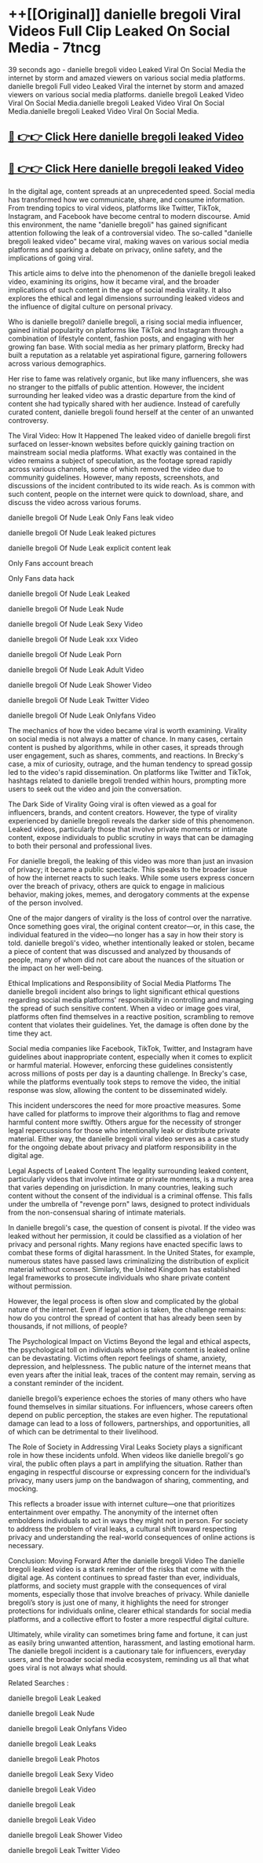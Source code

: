 # ++[[Original]] danielle bregoli Viral Videos Full Clip Leaked On Social Media - 7tncg<br>

39 seconds ago - danielle bregoli video Leaked Viral On Social Media the internet by storm and amazed viewers on various social media platforms.
danielle bregoli Full video Leaked Viral the internet by storm and amazed viewers on various social media platforms. danielle bregoli Leaked Video Viral On Social Media.danielle bregoli Leaked Video Viral On Social Media.danielle bregoli Leaked Video Viral On Social Media.<br>


## [🔴 👉👉 Click Here danielle bregoli leaked Video ](https://onlyclips.site?title=danielle_bregoli&ref=git)

## [🔴 👉👉 Click Here danielle bregoli leaked Video ](https://onlyclips.site?title=danielle_bregoli&ref=git)

In the digital age, content spreads at an unprecedented speed. Social media has transformed how we communicate, share, and consume information. From trending topics to viral videos, platforms like Twitter, TikTok, Instagram, and Facebook have become central to modern discourse. Amid this environment, the name "danielle bregoli" has gained significant attention following the leak of a controversial video. The so-called "danielle bregoli leaked video" became viral, making waves on various social media platforms and sparking a debate on privacy, online safety, and the implications of going viral.

This article aims to delve into the phenomenon of the danielle bregoli leaked video, examining its origins, how it became viral, and the broader implications of such content in the age of social media virality. It also explores the ethical and legal dimensions surrounding leaked videos and the influence of digital culture on personal privacy.

Who is danielle bregoli?
danielle bregoli, a rising social media influencer, gained initial popularity on platforms like TikTok and Instagram through a combination of lifestyle content, fashion posts, and engaging with her growing fan base. With social media as her primary platform, Brecky had built a reputation as a relatable yet aspirational figure, garnering followers across various demographics.

Her rise to fame was relatively organic, but like many influencers, she was no stranger to the pitfalls of public attention. However, the incident surrounding her leaked video was a drastic departure from the kind of content she had typically shared with her audience. Instead of carefully curated content, danielle bregoli found herself at the center of an unwanted controversy.

The Viral Video: How It Happened
The leaked video of danielle bregoli first surfaced on lesser-known websites before quickly gaining traction on mainstream social media platforms. What exactly was contained in the video remains a subject of speculation, as the footage spread rapidly across various channels, some of which removed the video due to community guidelines. However, many reposts, screenshots, and discussions of the incident contributed to its wide reach. As is common with such content, people on the internet were quick to download, share, and discuss the video across various forums.

danielle bregoli Of Nude Leak Only Fans leak video

danielle bregoli Of Nude Leak leaked pictures

danielle bregoli Of Nude Leak explicit content leak

Only Fans account breach

Only Fans data hack

danielle bregoli Of Nude Leak Leaked

danielle bregoli Of Nude Leak Nude

danielle bregoli Of Nude Leak Sexy Video

danielle bregoli Of Nude Leak xxx Video

danielle bregoli Of Nude Leak Porn

danielle bregoli Of Nude Leak Adult Video

danielle bregoli Of Nude Leak Shower Video

danielle bregoli Of Nude Leak Twitter Video

danielle bregoli Of Nude Leak Onlyfans Video

The mechanics of how the video became viral is worth examining. Virality on social media is not always a matter of chance. In many cases, certain content is pushed by algorithms, while in other cases, it spreads through user engagement, such as shares, comments, and reactions. In Brecky's case, a mix of curiosity, outrage, and the human tendency to spread gossip led to the video's rapid dissemination. On platforms like Twitter and TikTok, hashtags related to danielle bregoli trended within hours, prompting more users to seek out the video and join the conversation.

The Dark Side of Virality
Going viral is often viewed as a goal for influencers, brands, and content creators. However, the type of virality experienced by danielle bregoli reveals the darker side of this phenomenon. Leaked videos, particularly those that involve private moments or intimate content, expose individuals to public scrutiny in ways that can be damaging to both their personal and professional lives.

For danielle bregoli, the leaking of this video was more than just an invasion of privacy; it became a public spectacle. This speaks to the broader issue of how the internet reacts to such leaks. While some users express concern over the breach of privacy, others are quick to engage in malicious behavior, making jokes, memes, and derogatory comments at the expense of the person involved.

One of the major dangers of virality is the loss of control over the narrative. Once something goes viral, the original content creator—or, in this case, the individual featured in the video—no longer has a say in how their story is told. danielle bregoli's video, whether intentionally leaked or stolen, became a piece of content that was discussed and analyzed by thousands of people, many of whom did not care about the nuances of the situation or the impact on her well-being.

Ethical Implications and Responsibility of Social Media Platforms
The danielle bregoli incident also brings to light significant ethical questions regarding social media platforms' responsibility in controlling and managing the spread of such sensitive content. When a video or image goes viral, platforms often find themselves in a reactive position, scrambling to remove content that violates their guidelines. Yet, the damage is often done by the time they act.

Social media companies like Facebook, TikTok, Twitter, and Instagram have guidelines about inappropriate content, especially when it comes to explicit or harmful material. However, enforcing these guidelines consistently across millions of posts per day is a daunting challenge. In Brecky's case, while the platforms eventually took steps to remove the video, the initial response was slow, allowing the content to be disseminated widely.

This incident underscores the need for more proactive measures. Some have called for platforms to improve their algorithms to flag and remove harmful content more swiftly. Others argue for the necessity of stronger legal repercussions for those who intentionally leak or distribute private material. Either way, the danielle bregoli viral video serves as a case study for the ongoing debate about privacy and platform responsibility in the digital age.

Legal Aspects of Leaked Content
The legality surrounding leaked content, particularly videos that involve intimate or private moments, is a murky area that varies depending on jurisdiction. In many countries, leaking such content without the consent of the individual is a criminal offense. This falls under the umbrella of "revenge porn" laws, designed to protect individuals from the non-consensual sharing of intimate materials.

In danielle bregoli's case, the question of consent is pivotal. If the video was leaked without her permission, it could be classified as a violation of her privacy and personal rights. Many regions have enacted specific laws to combat these forms of digital harassment. In the United States, for example, numerous states have passed laws criminalizing the distribution of explicit material without consent. Similarly, the United Kingdom has established legal frameworks to prosecute individuals who share private content without permission.

However, the legal process is often slow and complicated by the global nature of the internet. Even if legal action is taken, the challenge remains: how do you control the spread of content that has already been seen by thousands, if not millions, of people?

The Psychological Impact on Victims
Beyond the legal and ethical aspects, the psychological toll on individuals whose private content is leaked online can be devastating. Victims often report feelings of shame, anxiety, depression, and helplessness. The public nature of the internet means that even years after the initial leak, traces of the content may remain, serving as a constant reminder of the incident.

danielle bregoli’s experience echoes the stories of many others who have found themselves in similar situations. For influencers, whose careers often depend on public perception, the stakes are even higher. The reputational damage can lead to a loss of followers, partnerships, and opportunities, all of which can be detrimental to their livelihood.

The Role of Society in Addressing Viral Leaks
Society plays a significant role in how these incidents unfold. When videos like danielle bregoli's go viral, the public often plays a part in amplifying the situation. Rather than engaging in respectful discourse or expressing concern for the individual’s privacy, many users jump on the bandwagon of sharing, commenting, and mocking.

This reflects a broader issue with internet culture—one that prioritizes entertainment over empathy. The anonymity of the internet often emboldens individuals to act in ways they might not in person. For society to address the problem of viral leaks, a cultural shift toward respecting privacy and understanding the real-world consequences of online actions is necessary.

Conclusion: Moving Forward After the danielle bregoli Video
The danielle bregoli leaked video is a stark reminder of the risks that come with the digital age. As content continues to spread faster than ever, individuals, platforms, and society must grapple with the consequences of viral moments, especially those that involve breaches of privacy. While danielle bregoli’s story is just one of many, it highlights the need for stronger protections for individuals online, clearer ethical standards for social media platforms, and a collective effort to foster a more respectful digital culture.

Ultimately, while virality can sometimes bring fame and fortune, it can just as easily bring unwanted attention, harassment, and lasting emotional harm. The danielle bregoli incident is a cautionary tale for influencers, everyday users, and the broader social media ecosystem, reminding us all that what goes viral is not always what should.

Related Searches :

danielle bregoli Leak Leaked

danielle bregoli Leak Nude

danielle bregoli Leak Onlyfans Video

danielle bregoli Leak Leaks

danielle bregoli Leak Photos

danielle bregoli Leak Sexy Video

danielle bregoli Leak Video

danielle bregoli Leak

danielle bregoli Leak Video

danielle bregoli Leak Shower Video

danielle bregoli Leak Twitter Video

